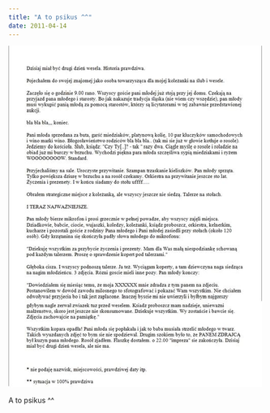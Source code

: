 ```yaml
---
title: "A to psikus ^^"
date: 2011-04-14
---
```


![2011-04-14-pmwq2zdu.jpeg](/images/2011-04-14-pmwq2zdu.jpeg)

A to psikus ^^ 